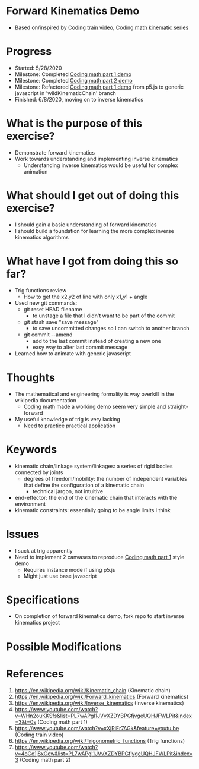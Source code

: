 # Forward Kinematics Demo
* Based on/inspired by [Coding train video][5], [Coding math kinematic series][4]

# Progress
* Started: 5/28/2020
* Milestone: Completed [Coding math part 1 demo][4]
* Milestone: Completed [Coding math part 2 demo][7]
* Milestone: Refactored [Coding math part 1 demo][4] from p5.js to generic javascript in 'wildKinematicChain' branch
* Finished: 6/8/2020, moving on to inverse kinematics

# What is the purpose of this exercise?
* Demonstrate forward kinematics
* Work towards understanding and implementing inverse kinematics
    * Understanding inverse kinematics would be useful for complex animation 

# What should I get out of doing this exercise?
* I should gain a basic understanding of forward kinematics
* I should build a foundation for learning the more complex inverse kinematics algorithms

# What have I got from doing this so far?
* Trig functions review
    * How to get the x2,y2 of line with only x1,y1 + angle
* Used new git commands: 
    * git reset HEAD filename
        * to unstage a file that I didn't want to be part of the commit
    * git stash save "save message"
        * to save uncommitted changes so I can switch to another branch
    * git commit --amend 
        * add to the last commit instead of creating a new one
        * easy way to alter last commit message
* Learned how to animate with generic javascript

# Thoughts
* The mathematical and engineering formality is way overkill in the wikipedia documentation
    * [Coding math][4] made a working demo seem very simple and straight-forward
* My useful knowledge of trig is very lacking
    * Need to practice practical application

# Keywords
* kinematic chain/linkage system/linkages: a series of rigid bodies connected by joints
    * degrees of freedom/mobility: the number of independent variables that define the configuration of a kinematic chain 
        * technical jargon, not intuitive 
* end-effector: the end of the kinematic chain that interacts with the environment
* kinematic constraints: essentially going to be angle limits I think

# Issues
* I suck at trig apparently
* Need to implement 2 canvases to reproduce [Coding math part 1][4] style demo
    * Requires instance mode if using p5.js
    * Might just use base javascript

# Specifications
* On completion of forward kinematics demo, fork repo to start inverse kinematics project

# Possible Modifications

# References
1. <https://en.wikipedia.org/wiki/Kinematic_chain> (Kinematic chain)
2. <https://en.wikipedia.org/wiki/Forward_kinematics> (Forward kinematics)
3. <https://en.wikipedia.org/wiki/Inverse_kinematics> (Inverse kinematics)
4. <https://www.youtube.com/watch?v=WHn2ouKKSfs&list=PL7wAPgl1JVvXZDYBPGfjvgeUQHJFWLPit&index=3&t=0s> (Coding math part 1)
5. <https://www.youtube.com/watch?v=xXjRlEr7AGk&feature=youtu.be> (Coding train video)
6. <https://en.wikipedia.org/wiki/Trigonometric_functions> (Trig functions)
7. <https://www.youtube.com/watch?v=4oCo1j8xGew&list=PL7wAPgl1JVvXZDYBPGfjvgeUQHJFWLPit&index=3> (Coding math part 2)

[1]: <https://en.wikipedia.org/wiki/Kinematic_chain> (Kinematic chain)
[2]: <https://en.wikipedia.org/wiki/Forward_kinematics> (Forward kinematics)
[3]: <https://en.wikipedia.org/wiki/Inverse_kinematics> (Inverse kinematics)
[4]: <https://www.youtube.com/watch?v=WHn2ouKKSfs&list=PL7wAPgl1JVvXZDYBPGfjvgeUQHJFWLPit&index=3&t=0s> (Coding math part 1)
[5]: <https://www.youtube.com/watch?v=xXjRlEr7AGk&feature=youtu.be> (Coding train video)
[6]: <https://en.wikipedia.org/wiki/Trigonometric_functions> (Trig functions)
[7]: <https://www.youtube.com/watch?v=4oCo1j8xGew&list=PL7wAPgl1JVvXZDYBPGfjvgeUQHJFWLPit&index=3> (Coding math part 2)